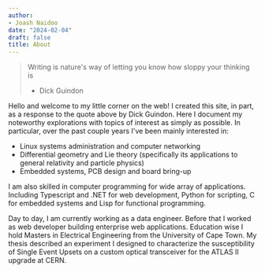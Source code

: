 ```yaml
---
author:
- Joash Naidoo
date: "2024-02-04"
draft: false
title: About
---
```



> Writing is nature's way of letting you know how sloppy your thinking is<br>
> - Dick Guindon


Hello and welcome to my little corner on the web! I created this site, in part, as a response to the quote above by Dick Guindon. Here I document my noteworthy explorations with topics of interest as simply as possible. In particular, over the past couple years I've been mainly interested in:
- Linux systems administration and computer networking
- Differential geometry and Lie theory (specifically its applications to general relativity and particle physics)
- Embedded systems, PCB design and board bring-up

I am also skilled in computer programming for wide array of applications. Including Typescript and .NET for web development, Python for scripting, C for embedded systems and Lisp for functional programming. 

Day to day, I am currently working as a data engineer. Before that I worked as web developer building enterprise web applications. Education wise I hold Masters in Electrical Engineering from the University of Cape Town. My thesis described an experiment I designed to characterize the susceptibility of Single Event Upsets on a custom optical transceiver for the ATLAS II upgrade at CERN.
